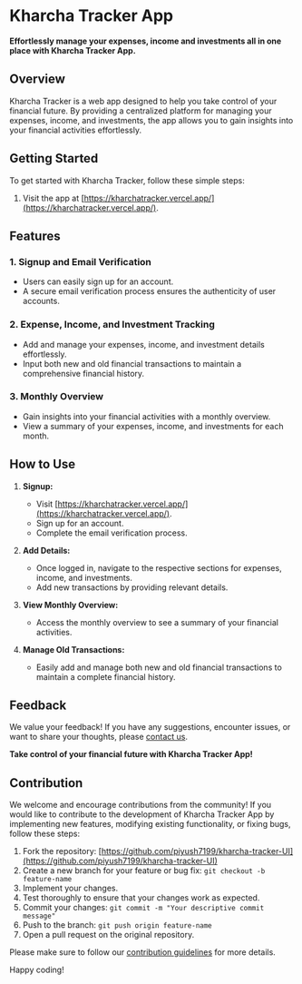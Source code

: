 # **Kharcha Tracker App**

**Effortlessly manage your expenses, income and investments all in one place with Kharcha Tracker App.**

## **Overview**

Kharcha Tracker is a web app designed to help you take control of your financial future. By providing a centralized platform for managing your expenses, income, and investments, the app allows you to gain insights into your financial activities effortlessly.

## **Getting Started**

To get started with Kharcha Tracker, follow these simple steps:

1. Visit the app at [https://kharchatracker.vercel.app/](https://kharchatracker.vercel.app/).

## **Features**

### **1. Signup and Email Verification**

- Users can easily sign up for an account.
- A secure email verification process ensures the authenticity of user accounts.

### **2. Expense, Income, and Investment Tracking**

- Add and manage your expenses, income, and investment details effortlessly.
- Input both new and old financial transactions to maintain a comprehensive financial history.

### **3. Monthly Overview**

- Gain insights into your financial activities with a monthly overview.
- View a summary of your expenses, income, and investments for each month.

## **How to Use**

1. **Signup:**

   - Visit [https://kharchatracker.vercel.app/](https://kharchatracker.vercel.app/).
   - Sign up for an account.
   - Complete the email verification process.

2. **Add Details:**

   - Once logged in, navigate to the respective sections for expenses, income, and investments.
   - Add new transactions by providing relevant details.

3. **View Monthly Overview:**

   - Access the monthly overview to see a summary of your financial activities.

4. **Manage Old Transactions:**
   - Easily add and manage both new and old financial transactions to maintain a complete financial history.

## **Feedback**

We value your feedback! If you have any suggestions, encounter issues, or want to share your thoughts, please [contact us](mailto:kharchatracker@gmail.com).

**Take control of your financial future with Kharcha Tracker App!**

## **Contribution**

We welcome and encourage contributions from the community! If you would like to contribute to the development of Kharcha Tracker App by implementing new features, modifying existing functionality, or fixing bugs, follow these steps:

1. Fork the repository: [https://github.com/piyush7199/kharcha-tracker-UI](https://github.com/piyush7199/kharcha-tracker-UI)
2. Create a new branch for your feature or bug fix: `git checkout -b feature-name`
3. Implement your changes.
4. Test thoroughly to ensure that your changes work as expected.
5. Commit your changes: `git commit -m "Your descriptive commit message"`
6. Push to the branch: `git push origin feature-name`
7. Open a pull request on the original repository.

Please make sure to follow our [contribution guidelines](CONTRIBUTING.md) for more details.

Happy coding!
